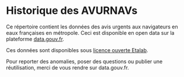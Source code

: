 # Historique des AVURNAVs
Ce répertoire contient les données des avis urgents aux navigateurs en eaux françaises en métropole. Ceci est disponible en open data sur la plateforme [data.gouv.fr](https://www.data.gouv.fr/fr/datasets/avis-urgents-aux-navigateurs-en-vigueur-en-eaux-francaises-metropolitaines/).

Ces données sont disponibles sous [licence ouverte Etalab](https://www.etalab.gouv.fr/licence-ouverte-open-licence).

Pour reporter des anomalies, poser des questions ou publier une réutilisation, merci de vous rendre sur data.gouv.fr.
